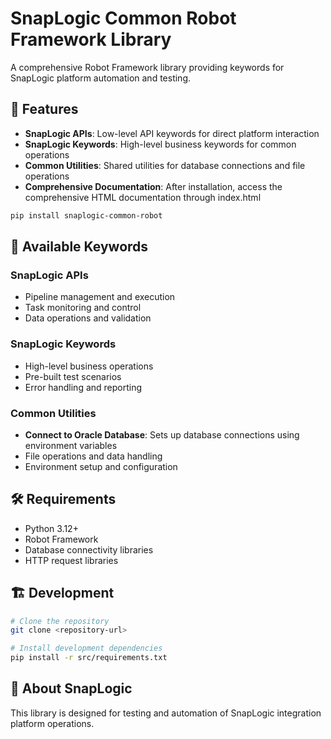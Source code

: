 # SnapLogic Common Robot Framework Library

A comprehensive Robot Framework library providing keywords for SnapLogic platform automation and testing.

## 🚀 Features

- **SnapLogic APIs**: Low-level API keywords for direct platform interaction
- **SnapLogic Keywords**: High-level business keywords for common operations  
- **Common Utilities**: Shared utilities for database connections and file operations
- **Comprehensive Documentation**:  After installation, access the comprehensive HTML documentation through index.html



```bash
pip install snaplogic-common-robot
```


## 🔑 Available Keywords

### SnapLogic APIs
- Pipeline management and execution
- Task monitoring and control
- Data operations and validation

### SnapLogic Keywords  
- High-level business operations
- Pre-built test scenarios
- Error handling and reporting

### Common Utilities
- **Connect to Oracle Database**: Sets up database connections using environment variables
- File operations and data handling
- Environment setup and configuration

## 🛠️ Requirements

- Python 3.12+
- Robot Framework
- Database connectivity libraries
- HTTP request libraries

## 🏗️ Development

```bash
# Clone the repository
git clone <repository-url>

# Install development dependencies
pip install -r src/requirements.txt

```


## 🏢 About SnapLogic

This library is designed for testing and automation of SnapLogic integration platform operations.
